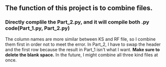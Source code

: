 ## The function of this project is to combine files.
### Directly complile the Part_2.py, and it will compile both .py code(Part_1.py, Part_2.py)
The column names are more similar between KS and RF file, so I combine them first in order not to meet the error.
In Part_2, I have to swap the header and the first row because the result in Part_1 isn't what I want.
**Make sure to delete the blank space.** 
In the future, I might combine all three kind files at once.
